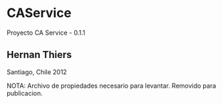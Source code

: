 CAService
=========

Proyecto CA Service - 0.1.1

Hernan Thiers
----
Santiago, Chile 2012

NOTA: Archivo de propiedades necesario para levantar. Removido para publicacion.
